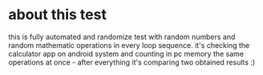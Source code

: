 # about this test

this is fully automated and randomize test with random numbers and random mathematic operations in every loop sequence.
it's checking the calculator app on android system and counting in pc memory the same operations at once - after everything it's comparing two obtained results :)

